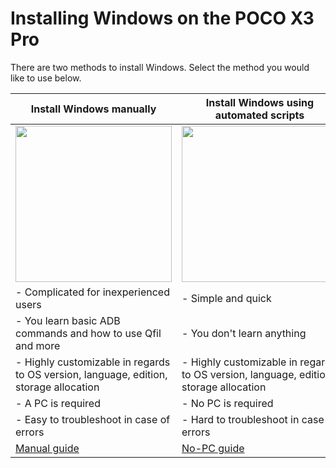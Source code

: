 # Installing Windows on the POCO X3 Pro

There are two methods to install Windows. Select the method you would like to use below.

| **Install Windows manually** | **Install Windows using automated scripts**
|------------------------------------------------------------------------------------------------------------------------|-------------------------------------------------------------------------------------------------------------------
| <a href="1-partition.md"><img src="https://github.com/user-attachments/assets/04e52d94-9414-4903-a894-e1885e85bd99" width="250"></a> | <a href="nopc.md"><img src="https://github.com/user-attachments/assets/427d08d7-33bc-4933-bed8-99381e6c75c9" width="250"></a> 
| - Complicated for inexperienced users | - Simple and quick 
| - You learn basic ADB commands and how to use Qfil and more | - You don't learn anything
| - Highly customizable in regards to OS version, language, edition, storage allocation | - Highly customizable in regards to OS version, language, edition, storage allocation
| - A PC is required | - No PC is required
| - Easy to troubleshoot in case of errors | - Hard to troubleshoot in case of errors
| [Manual guide](1-partition.md) | [No-PC guide](nopc.md)
